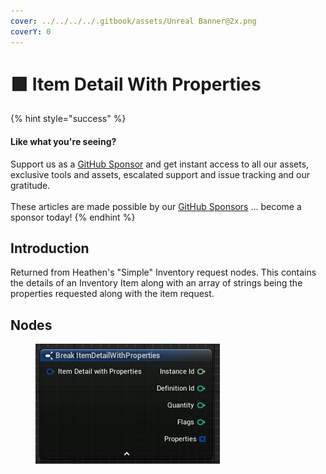 ```yaml
---
cover: ../../../../.gitbook/assets/Unreal Banner@2x.png
coverY: 0
---
```


# 🟩 Item Detail With Properties

{% hint style="success" %}
#### Like what you're seeing?

Support us as a [GitHub Sponsor](../../../../become-a-sponsor/) and get instant access to all our assets, exclusive tools and assets, escalated support and issue tracking and our gratitude.\
\
These articles are made possible by our [GitHub Sponsors](../../../../become-a-sponsor/) ... become a sponsor today!
{% endhint %}

## Introduction

Returned from Heathen's "Simple" Inventory request nodes. This contains the details of an Inventory Item along with an array of strings being the properties requested along with the item request.

## Nodes

<figure><img src="../../../../.gitbook/assets/image (190).png" alt=""><figcaption></figcaption></figure>
